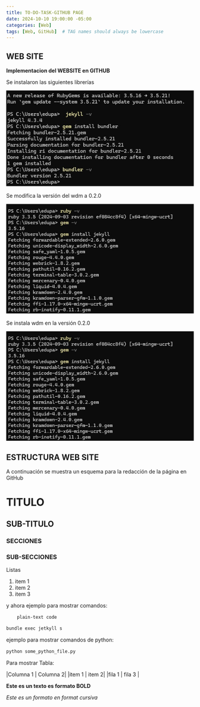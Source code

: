 ```yaml
---
title: TO-DO-TASK-GITHUB PAGE
date: 2024-10-10 19:00:00 -05:00
categories: [Web]
tags: [Web, GitHub]  # TAG names should always be lowercase
---
```


## WEB SITE

**Implementacion del WEBSITE en GITHUB**

Se instalaron las siguientes librerías

![alt text](/assets/images/Libreria.jpeg)

Se modifica la versión del wdm a 0.2.0

![alt text](/assets/images/Libreria2.jpeg)

Se instala wdm en la versión 0.2.0

![alt text](/assets/images/Libreria2.jpeg)


## ESTRUCTURA WEB SITE

A continuación se muestra un esquema para la redacción de la página en GitHub

# TITULO

## SUB-TITULO

### SECCIONES


### SUB-SECCIONES


Listas

1. item 1
2. item 2
3. item 3


y ahora ejemplo para mostrar comandos:

        plain-text code

```bash
bundle exec jetkyll s 
```

ejemplo para mostrar comandos de python:

```python
python some_python_file.py
```

Para mostrar Tabla:

|Columna 1 | Columna 2|
|item 1 | item 2|
|fila 1 | fila 3 |

**Este es un texto es formato BOLD**

*Este es un formato en format cursiva*


